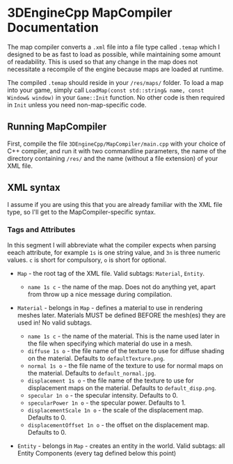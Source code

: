 # 3DEngineCpp MapCompiler Documentation

The map compiler converts a `.xml` file into a file type called `.temap` which I designed to be as fast to load as possible,
while maintaining some amount of readability. This is used so that any change in the map does not necessitate a recompile of the engine
because maps are loaded at runtime.

The compiled `.temap` should reside in your `/res/maps/` folder. To load a map into your game, simply call
`LoadMap(const std::string& name, const Window& window)` in your `Game::Init` function. No other code is then required in `Init` unless
you need non-map-specific code.

## Running MapCompiler

First, compile the file `3DEngineCpp/MapCompiler/main.cpp` with your choice of C++ compiler, and run it with two commandline parameters,
the name of the directory containing `/res/` and the name (without a file extension) of your XML file.

## XML syntax

I assume if you are using this that you are already familiar with the XML file type, so I'll get to the MapCompiler-specific syntax.

### Tags and Attributes

In this segment I will abbreviate what the compiler expects when parsing eeach attribute, for example `1s` is one string value,
and `3n` is three numeric values. `c` is short for compulsory, `o` is short for optional.

* `Map` - the root tag of the XML file. Valid subtags: `Material`, `Entity`.
  - `name 1s c` - the name of the map. Does not do anything yet, apart from throw up a nice message during compilation.
 
* `Material` - belongs in `Map` - defines a material to use in rendering meshes later. Materials MUST be defined BEFORE the mesh(es) they are used in! No valid subtags.
  - `name 1s c` - the name of the material. This is the name used later in the file when specifying which material do use in a mesh.
  - `diffuse 1s o` - the file name of the texture to use for diffuse shading on the material. Defaults to `defaultTexture.png`.
  - `normal 1s o` - the file name of the texture to use for normal maps on the material. Defaults to `default_normal.jpg`.
  - `displacement 1s o` - the file name of the texture to use for displacement maps on the material. Defaults to `default_disp.png`.
  - `specular 1n o` - the specular intensity. Defaults to 0.
  - `specularPower 1n o` - the specular power. Defaults to 1.
  - `displacementScale 1n o` - the scale of the displacement map. Defaults to 0.
  - `displacementOffset 1n o` - the offset on the displacement map. Defaults to 0.

* `Entity` - belongs in `Map` - creates an entity in the world. Valid subtags: all Entity Components (every tag defined below this point)
